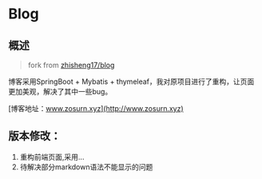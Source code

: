 # Blog

## 概述
> fork from [zhisheng17/blog](https://github.com/zhisheng17/blog) 

博客采用SpringBoot + Mybatis + thymeleaf，我对原项目进行了重构，让页面更加美观，解决了其中一些bug。

[博客地址：www.zosurn.xyz](http://www.zosurn.xyz)

## 版本修改：
1. 重构前端页面,采用...
2. 待解决部分markdown语法不能显示的问题





